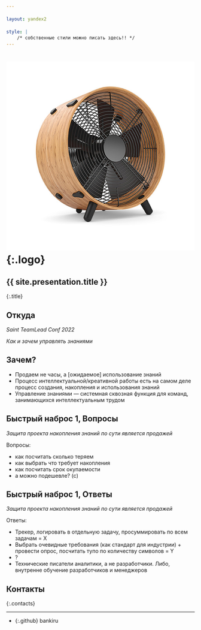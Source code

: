 ```yaml
---

layout: yandex2

style: |
    /* собственные стили можно писать здесь!! */
---
```


# ![](pictures/ventilator.jpg){:.logo}

## {{ site.presentation.title }}
{:.title}

## Откуда

*Saint TeamLead Conf 2022*

*Как и зачем управлять знаниями*

## Зачем?

* Продаем не часы, а [ожидаемое] использование знаний
* Процесс интеллектуальной/креативной работы есть на самом деле процесс создания, накопления и использования знаний
* Управление знаниями — системная сквозная функция для команд, занимающихся интеллектуальным трудом

## Быстрый наброс 1, Вопросы

*Защита проекта накопления знаний по сути является продажей* 

Вопросы:
* как посчитать сколько теряем
* как выбрать что требует накопления
* как посчитать срок окупаемости
* а можно подешевле? (c)

## Быстрый наброс 1, Ответы

*Защита проекта накопления знаний по сути является продажей*

Ответы:
* Трекер, логировать в отдельную задачу, просуммировать по всем задачам = X
* Выбрать очевидные требования (как стандарт для индустрии) + провести опрос, посчитать тупо по количеству символов = Y 
* ?
* Технические писатели аналитики, а не разработчики. Либо, внутренне обучение разработчиков и менеджеров

## Контакты
{:.contacts}

<!-- разделитель контактов -->
-------

<!-- center -->

- {:.github} bankiru

<!-- right -->
